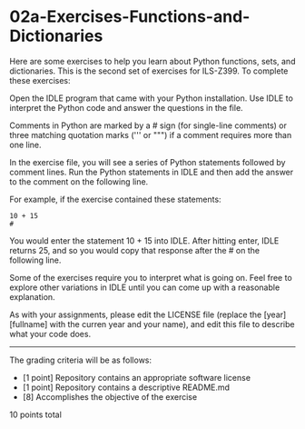 # 02a-Exercises-Functions-and-Dictionaries

Here are some exercises to help you learn about Python functions, sets, and dictionaries. This is the second set of exercises for ILS-Z399. To complete these exercises:

Open the IDLE program that came with your Python installation. Use IDLE to interpret the Python code and answer the questions in the file.

Comments in Python are marked by a # sign (for single-line comments) or three matching quotation marks (''' or """) if a comment requires more than one line.

In the exercise file, you will see a series of Python statements followed by comment lines. Run the Python statements in IDLE and then add the answer to the comment on the following line.

For example, if the exercise contained these statements:
~~~ 
10 + 15
#
~~~
You would enter the statement 10 + 15 into IDLE. After hitting enter, IDLE returns 25, and so you would copy that response after the # on the following line.

Some of the exercises require you to interpret what is going on. Feel free to explore other variations in IDLE until you can come up with a reasonable explanation. 

As with your assignments, please edit the LICENSE file (replace the [year] [fullname] with the curren year and your name), and edit this file to describe what your code does.

---

The grading criteria will be as follows:

* [1 point] Repository contains an appropriate software license
* [1 point] Repository contains a descriptive README.md
* [8] Accomplishes the objective of the exercise

10 points total